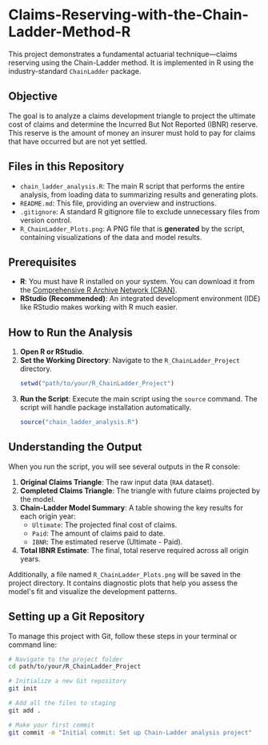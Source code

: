 # Claims-Reserving-with-the-Chain-Ladder-Method-R

This project demonstrates a fundamental actuarial technique—claims reserving using the Chain-Ladder method. It is implemented in R using the industry-standard `ChainLadder` package.

## Objective

The goal is to analyze a claims development triangle to project the ultimate cost of claims and determine the Incurred But Not Reported (IBNR) reserve. This reserve is the amount of money an insurer must hold to pay for claims that have occurred but are not yet settled.

## Files in this Repository

- `chain_ladder_analysis.R`: The main R script that performs the entire analysis, from loading data to summarizing results and generating plots.
- `README.md`: This file, providing an overview and instructions.
- `.gitignore`: A standard R gitignore file to exclude unnecessary files from version control.
- `R_ChainLadder_Plots.png`: A PNG file that is **generated** by the script, containing visualizations of the data and model results.

## Prerequisites

- **R**: You must have R installed on your system. You can download it from the [Comprehensive R Archive Network (CRAN)](https://cran.r-project.org/).
- **RStudio (Recommended)**: An integrated development environment (IDE) like RStudio makes working with R much easier.

## How to Run the Analysis

1.  **Open R or RStudio**.
2.  **Set the Working Directory**: Navigate to the `R_ChainLadder_Project` directory.
    ```R
    setwd("path/to/your/R_ChainLadder_Project")
    ```
3.  **Run the Script**: Execute the main script using the `source` command. The script will handle package installation automatically.
    ```R
    source("chain_ladder_analysis.R")
    ```

## Understanding the Output

When you run the script, you will see several outputs in the R console:

1.  **Original Claims Triangle**: The raw input data (`RAA` dataset).
2.  **Completed Claims Triangle**: The triangle with future claims projected by the model.
3.  **Chain-Ladder Model Summary**: A table showing the key results for each origin year:
    - `Ultimate`: The projected final cost of claims.
    - `Paid`: The amount of claims paid to date.
    - `IBNR`: The estimated reserve (Ultimate - Paid).
4.  **Total IBNR Estimate**: The final, total reserve required across all origin years.

Additionally, a file named `R_ChainLadder_Plots.png` will be saved in the project directory. It contains diagnostic plots that help you assess the model's fit and visualize the development patterns.

## Setting up a Git Repository

To manage this project with Git, follow these steps in your terminal or command line:

```bash
# Navigate to the project folder
cd path/to/your/R_ChainLadder_Project

# Initialize a new Git repository
git init

# Add all the files to staging
git add .

# Make your first commit
git commit -m "Initial commit: Set up Chain-Ladder analysis project"
```
